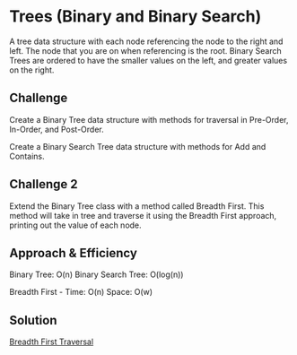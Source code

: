 # Trees (Binary and Binary Search)
A tree data structure with each node referencing the node to the right and left. The node that you are on when referencing is the root. Binary Search Trees are ordered to have the smaller values on the left, and greater values on the right.

## Challenge
Create a Binary Tree data structure with methods for traversal in Pre-Order, In-Order, and Post-Order.

Create a Binary Search Tree data structure with methods for Add and Contains.

## Challenge 2
Extend the Binary Tree class with a method called Breadth First. This method will take in tree and traverse it using the Breadth First approach, printing out the value of each node.

## Approach & Efficiency
Binary Tree: O(n)
Binary Search Tree: O(log(n))

Breadth First -
Time: O(n)
Space: O(w)
## Solution
[Breadth First Traversal](./assets/breadthfirst.jpg)